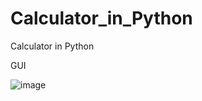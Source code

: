 # Calculator_in_Python
Calculator in Python


GUI

![image](https://github.com/alokmotion/Calculator_in_Python/assets/95286756/50fc6455-9186-410b-82e5-534f91651744)
